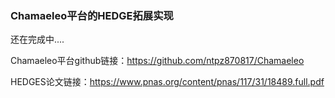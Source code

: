 ### Chamaeleo平台的HEDGE拓展实现

还在完成中....

Chamaeleo平台github链接：https://github.com/ntpz870817/Chamaeleo

HEDGES论文链接：https://www.pnas.org/content/pnas/117/31/18489.full.pdf